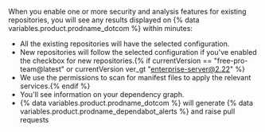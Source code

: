 When you enable one or more security and analysis features for existing repositories, you will see any results displayed on {% data variables.product.prodname_dotcom %} within minutes:

- All the existing repositories will have the selected configuration.
- New repositories will follow the selected configuration if you've enabled the checkbox for new repositories.{% if currentVersion == "free-pro-team@latest" or currentVersion ver_gt "enterprise-server@2.22" %}
- We use the permissions to scan for manifest files to apply the relevant services.{% endif %}
- You'll see information on your dependency graph.
- {% data variables.product.prodname_dotcom %} will generate {% data variables.product.prodname_dependabot_alerts %} and raise pull requests 
